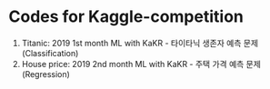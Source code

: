 # Codes for Kaggle-competition
1. Titanic: 2019 1st month ML with KaKR - 타이타닉 생존자 예측 문제(Classification)
2. House price: 2019 2nd month ML with KaKR - 주택 가격 예측 문제(Regression)
